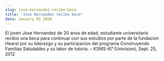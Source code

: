 ```yaml
---
slug: jose-hernandez-recibe-beca
title: "Jose Hernandez recibe beca"
date: January 01 2020
---
```


 
<p>
  El joven Jose Hernandez de 20 anos de edad, estudiante universitario recibio
  una beca para continuar con sus estudios por parte de la fundacion Hearst por
  su liderazgo y su participacion del programa Construyendo Familias Saludables
  y su labor de tutoria. – <em>KSMS-67</em> (Univision), Sept. 25, 2012
</p>
 
